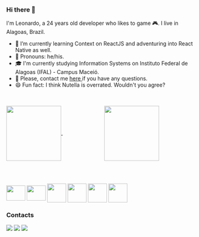 ### Hi there 👋
I'm Leonardo, a 24 years old developer who likes to game 🎮. I live in Alagoas, Brazil.

- 📖 I’m currently learning Context on ReactJS and adventuring into React Native as well.
- 🙂 Pronouns: he/his.
- 🎓 I'm currently studying Information Systems on Instituto Federal de Alagoas (IFAL) - Campus Maceió.
- 💬 Please, contact me <a href='https://www.github.com/leohas/leohas/issues'> here </a> if you have any questions.
- 😄 Fun fact: I think Nutella is overrated. Wouldn't you agree?
## 
<br>
<div>
  <a href="https://github.com/leohas/github-readme-stats">
    <img height="145" align="center" src="https://github-readme-stats.vercel.app/api?username=leohas&count_private=true&show_icons=true&theme=radical"/>
  </a>
  &nbsp &nbsp &nbsp &nbsp &nbsp &nbsp &nbsp &nbsp &nbsp &nbsp &nbsp &nbsp &nbsp &nbsp
  <a href="https://github.com/leohas/convoychat">
    <img height="145" align="center" src="https://github-readme-stats.vercel.app/api/top-langs/?username=leohas&layout=compact&theme=radical"/>
  </a>
</div>

##

<br>

<img src="https://cdn.jsdelivr.net/gh/devicons/devicon/icons/javascript/javascript-original.svg" height="40" width="50" align="center"/> <nobr>
<img src="https://cdn.jsdelivr.net/gh/devicons/devicon/icons/typescript/typescript-original.svg" height="40" width="50" align="center"/>
<img src="https://cdn.jsdelivr.net/gh/devicons/devicon/icons/firebase/firebase-plain-wordmark.svg" width="50" align="center"/>
<img src="https://cdn.jsdelivr.net/gh/devicons/devicon/icons/html5/html5-plain-wordmark.svg" width="50" align="center"/>
<img src="https://cdn.jsdelivr.net/gh/devicons/devicon/icons/css3/css3-plain-wordmark.svg" width="50" align="center" />
<img src="https://cdn.jsdelivr.net/gh/devicons/devicon/icons/react/react-original-wordmark.svg" width="50" align="center"/>
 
### Contacts
<a href="mailto:leohas.dev@gmail.com"><img src="https://img.shields.io/badge/Gmail-D14836?style=for-the-badge&logo=gmail&logoColor=white"/></a><nobr>
<a href="https://www.instagram.com/leohas.dev/"><img src="https://img.shields.io/badge/Instagram-E4405F?style=for-the-badge&logo=instagram&logoColor=white"/></a>
<a href="https://www.linkedin.com/in/leonardo-henrique-dos-anjos-santos-150a13114/"><img src="https://img.shields.io/badge/LinkedIn-0077B5?style=for-the-badge&logo=linkedin&logoColor=white"/></a>





